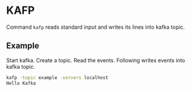 # KAFP

Command `kafp` reads standard input and writes its lines into kafka topic.

## Example

Start kafka. Create a topic. Read the events. Following writes events into kafka topic.

```zsh
kafp -topic example -servers localhost
Hello Kafka
```
